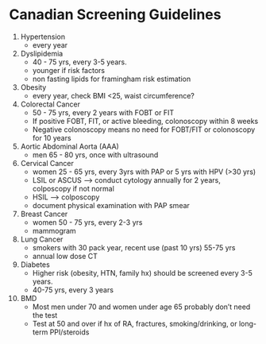 # Canadian Screening Guidelines

1. Hypertension
    - every year
2. Dyslipidemia
    - 40 - 75 yrs, every 3-5 years.
    - younger if risk factors
    - non fasting lipids for framingham risk estimation
3. Obesity
    - every year, check BMI <25, waist circumference?
4. Colorectal Cancer
    - 50 - 75 yrs, every 2 years with FOBT or FIT
    - If positive FOBT, FIT, or active bleeding, colonoscopy within 8 weeks
    - Negative colonoscopy means no need for FOBT/FIT or colonoscopy for 10 years
5. Aortic Abdominal Aorta (AAA)
    - men 65 - 80 yrs, once with ultrasound
6. Cervical Cancer
    - women 25 - 65 yrs, every 3yrs with PAP or 5 yrs with HPV (>30 yrs)
    - LSIL or ASCUS --> conduct cytology annually for 2 years, colposcopy if not normal
    - HSIL --> colposcopy
    - document physical examination with PAP smear
7. Breast Cancer
    - women 50 - 75 yrs, every 2-3 yrs
    - mammogram
8. Lung Cancer
    - smokers with 30 pack year, recent use (past 10 yrs) 55-75 yrs
    - annual low dose CT
9. Diabetes
    - Higher risk (obesity, HTN, family hx) should be screened every 3-5 years. 
    - 40-75 yrs, every 3 years 
10. BMD
    - Most men under 70 and women under age 65 probably don’t need the test
    - Test at 50 and over if hx of RA, fractures, smoking/drinking, or long-term PPI/steroids
